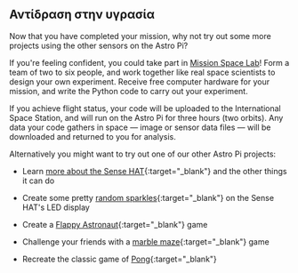## Αντίδραση στην υγρασία

Now that you have completed your mission, why not try out some more projects using the other sensors on the Astro Pi?

If you're feeling confident, you could take part in [Mission Space Lab](https://astro-pi.org/missions/space-lab/)! Form a team of two to six people, and work together like real space scientists to design your own experiment. Receive free computer hardware for your mission, and write the Python code to carry out your experiment.

If you achieve flight status, your code will be uploaded to the International Space Station, and will run on the Astro Pi for three hours (two orbits). Any data your code gathers in space — image or sensor data files — will be downloaded and returned to you for analysis.

Alternatively you might want to try out one of our other Astro Pi projects:

+ Learn [more about the Sense HAT](https://projects.raspberrypi.org/el-GR/projects/getting-started-with-the-sense-hat){:target="_blank"} and the other things it can do

+ Create some pretty [random sparkles](https://projects.raspberrypi.org/el-GR/projects/sense-hat-random-sparkles){:target="_blank"} on the Sense HAT's LED display

+ Create a [Flappy Astronaut](https://projects.raspberrypi.org/el-GR/projects/flappy-astronaut){:target="_blank"} game

+ Challenge your friends with a [marble maze](https://projects.raspberrypi.org/el-GR/projects/sense-hat-marble-maze){:target="_blank"} game

+ Recreate the classic game of [Pong](https://projects.raspberrypi.org/el-GR/projects/sense-hat-pong){:target="_blank"}

